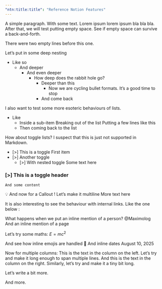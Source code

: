```yaml
---
"ntn:title:title": "Reference Notion Features"
---
```

A simple paragraph. With some text. Lorem ipsum lorem ipsum bla bla bla. After that, we will test putting empty space. See if empty space can survive a back-and-forth.


There were two empty lines before this one.

Let’s put in some deep nesting
- Like so
    - And deeper
        - And even deeper
            - How deep does the rabbit hole go?
                - Deeper than this
                    - Now we are cycling bullet formats. It’s a good time to stop
                - And come back

I also want to test some more esoteric behaviours of lists.
- Like
    - Inside a sub-item
    Breaking out of the list
    Putting a few lines like this
    - Then coming back to the list

How about toggle lists? I suspect that this is just not supported in Markdown.
- [>] This is a toggle
    First item
- [>] Another toggle
    - [>] With nested toggle
        Some text here

### [>] This is a toggle header
    And some content

<aside>
💡 And now for a Callout ! Let’s make it multiline
More text here
</aside>

It is also interesting to see the behaviour with internal links. Like the one below :
<notion-page id="24a86526-0e43-81ff-9831-f18a057c56c5"></notion-page>

What happens when we put an inline mention of a person? <notion-user id="158865cc-668a-4326-ae17-e02980141fff">@Maximolog</notion-user>
And an inline mention of a page <notion-page id="24a86526-0e43-81ff-9831-f18a057c56c5"></notion-page>

Let’s try some maths:
$E = mc^2$

And see how inline emojis are handled 🙂
And inline dates <notion-date>August 10, 2025</notion-date>

Now for multiple columns:
<notion-columns>
<notion-column>
This is the text in the column on the left. Let’s try and make it long enough to span multiple lines.
</notion-column>
<notion-column>
And this is the text in the column on the right. Similarly, let’s try and make it a tiny bit long.

Let’s write a bit more.

And more.
</notion-column>
</notion-columns>
